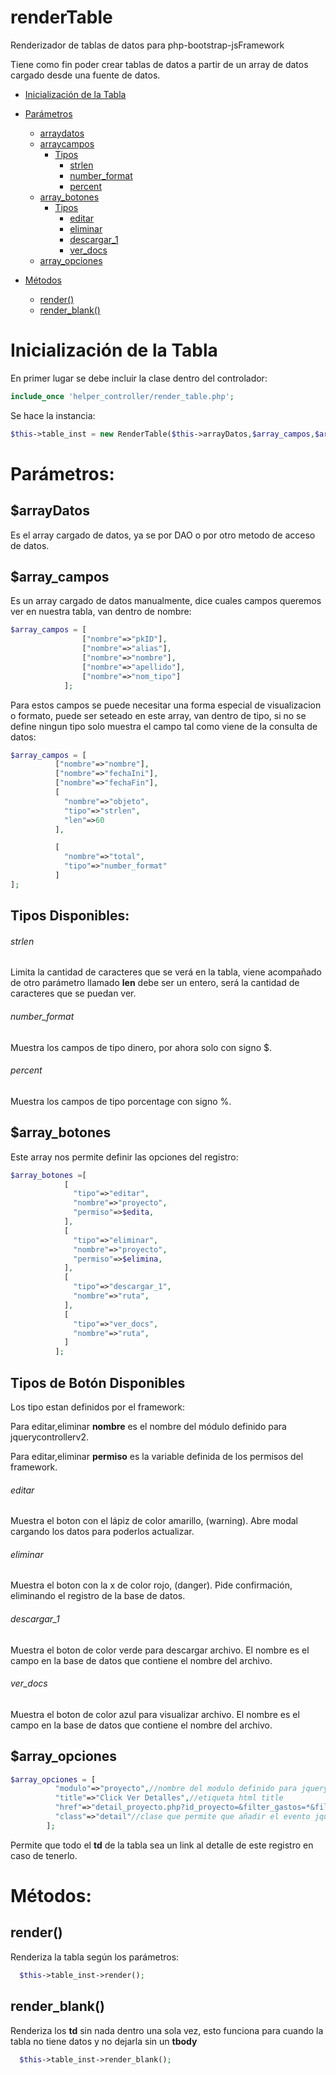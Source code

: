 # renderTable
Renderizador de tablas de datos para php-bootstrap-jsFramework

Tiene como fin poder crear tablas de datos a partir de un array de datos cargado desde una fuente de datos.

- [Inicialización de la Tabla](https://github.com/jsmorales/renderTable#inicialización-de-la-tabla)

- [Parámetros](https://github.com/jsmorales/renderTable#parámetros)
    - [arraydatos](https://github.com/jsmorales/renderTable#arraydatos)
    - [arraycampos](https://github.com/jsmorales/renderTable#array_campos)
        - [Tipos](https://github.com/jsmorales/renderTable#tipos-disponibles)
            - [strlen](https://github.com/jsmorales/renderTable#strlen)
            - [number_format](https://github.com/jsmorales/renderTable#number_format)
            - [percent](https://github.com/jsmorales/renderTable#percent)
   - [array_botones](https://github.com/jsmorales/renderTable#array_botones)
        - [Tipos](https://github.com/jsmorales/renderTable#tipos-de-botón-disponibles)
            - [editar](https://github.com/jsmorales/renderTable#editar)
            - [eliminar](https://github.com/jsmorales/renderTable#eliminar)
            - [descargar_1](https://github.com/jsmorales/renderTable#descargar_1)
            - [ver_docs](https://github.com/jsmorales/renderTable#ver_docs)
   - [array_opciones](https://github.com/jsmorales/renderTable#array_opciones)

- [Métodos](https://github.com/jsmorales/renderTable#métodos)
    - [render()](https://github.com/jsmorales/renderTable#render)
    - [render_blank()](https://github.com/jsmorales/renderTable#render_blank)
   

# Inicialización de la Tabla

En primer lugar se debe incluir la clase dentro del controlador:

```PHP
include_once 'helper_controller/render_table.php';

```
Se hace la instancia:

```PHP
$this->table_inst = new RenderTable($this->arrayDatos,$array_campos,$array_botones,$array_opciones);

```
# Parámetros:

## $arrayDatos
Es el array cargado de datos, ya se por DAO o por otro metodo de acceso de datos.

## $array_campos
Es un array cargado de datos manualmente, dice cuales campos queremos ver en nuestra tabla, van dentro de nombre:

```PHP
$array_campos = [
    			["nombre"=>"pkID"],
    			["nombre"=>"alias"],
    			["nombre"=>"nombre"],
    			["nombre"=>"apellido"],
    			["nombre"=>"nom_tipo"]
    		];
```
Para estos campos se puede necesitar una forma especial de visualizacion o formato, puede ser seteado en este array, van dentro de tipo, si no se define ningun tipo solo muestra el campo tal como viene de la consulta de datos:

```PHP
$array_campos = [
          ["nombre"=>"nombre"],
          ["nombre"=>"fechaIni"],
          ["nombre"=>"fechaFin"],
          [
            "nombre"=>"objeto",
            "tipo"=>"strlen",
            "len"=>60
          ],

          [
            "nombre"=>"total",
            "tipo"=>"number_format"
          ]
];
```
## Tipos Disponibles:

###### strlen
Limita la cantidad de caracteres que se verá en la tabla, viene acompañado de otro parámetro llamado **len** debe ser un entero, será la cantidad de caracteres que se puedan ver.

###### number_format
Muestra los campos de tipo dinero, por ahora solo con signo $.

###### percent
Muestra los campos de tipo porcentage con signo %.

## $array_botones
Este array nos permite definir las opciones del registro:

```PHP
$array_botones =[
            [
              "tipo"=>"editar",
              "nombre"=>"proyecto",
              "permiso"=>$edita,
            ],
            [
              "tipo"=>"eliminar",
              "nombre"=>"proyecto",
              "permiso"=>$elimina,
            ],
            [
              "tipo"=>"descargar_1",
              "nombre"=>"ruta",
            ],
            [
              "tipo"=>"ver_docs",
              "nombre"=>"ruta",
            ]
          ];
```
## Tipos de Botón Disponibles
Los tipo estan definidos por el framework:

Para editar,eliminar **nombre** es el nombre del módulo definido para jquerycontrollerv2.

Para editar,eliminar **permiso** es la variable definida de los permisos del framework.

###### editar
Muestra el boton con el lápiz de color amarillo, (warning). Abre modal cargando los datos para poderlos actualizar.
###### eliminar
Muestra el boton con la x de color rojo, (danger). Pide confirmación, eliminando el registro de la base de datos.
###### descargar_1
Muestra el boton de color verde para descargar archivo. El nombre es el campo en la base de datos que contiene el nombre del archivo.
###### ver_docs
Muestra el boton de color azul para visualizar archivo. El nombre es el campo en la base de datos que contiene el nombre del archivo. 

## $array_opciones
```PHP
$array_opciones = [
          "modulo"=>"proyecto",//nombre del modulo definido para jquerycontrollerV2
          "title"=>"Click Ver Detalles",//etiqueta html title
          "href"=>"detail_proyecto.php?id_proyecto=&filter_gastos=*&filter_documentos=*",
          "class"=>"detail"//clase que permite que añadir el evento jquery click
        ];
```
Permite que todo el **td** de la tabla sea un link al detalle de este registro en caso de tenerlo.

# Métodos:

## render()
Renderiza la tabla según los parámetros:

```PHP
  $this->table_inst->render();
```
## render_blank()
Renderiza los **td** sin nada dentro una sola vez, esto funciona para cuando la tabla no tiene datos y no dejarla sin un **tbody**
```PHP
  $this->table_inst->render_blank();
```


